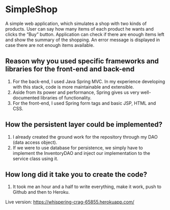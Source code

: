 # SimpleShop

A simple web application, which simulates a shop with two kinds of products. User can say how many items of each product he wants and clicks the “Buy” button. Application can check if there are enough items left and show the summary of the shopping. An error message is displayed in case there are not enough items available.

## Reason why you used specific frameworks and libraries for the front-end and back-end

1. For the back-end, I used Java Spring MVC. In my experience developing with this stack, code is more maintainable and extensible.
2. Aside from its power and performance, Spring gives us very well-documented libraries of functionality.
3. For the front-end, I used Spring form tags and basic JSP, HTML and CSS.

## How the persistent layer could be implemented?

1. I already created the ground work for the repository through my DAO (data access object).
2. If we were to use database for persistence, we simply have to implement the InventoryDAO and inject our implementation to the service class using it.

## How long did it take you to create the code?

1. It took me an hour and a half to write everything, make it work, push to Github and then to Heroku.

Live version: https://whispering-crag-65855.herokuapp.com/